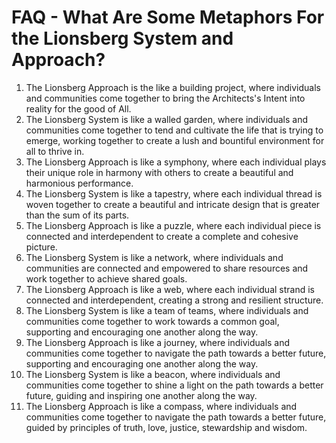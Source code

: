 # FAQ - What Are Some Metaphors For the Lionsberg System and Approach?

1. The Lionsberg Approach is the like a building project, where individuals and communities come together to bring the Architects's Intent into reality for the good of All. 
2. The Lionsberg System is like a walled garden, where individuals and communities come together to tend and cultivate the life that is trying to emerge, working together to create a lush and bountiful environment for all to thrive in.
3.  The Lionsberg Approach is like a symphony, where each individual plays their unique role in harmony with others to create a beautiful and harmonious performance.
4.  The Lionsberg System is like a tapestry, where each individual thread is woven together to create a beautiful and intricate design that is greater than the sum of its parts.
5.  The Lionsberg Approach is like a puzzle, where each individual piece is connected and interdependent to create a complete and cohesive picture.
6.  The Lionsberg System is like a network, where individuals and communities are connected and empowered to share resources and work together to achieve shared goals.
7.  The Lionsberg Approach is like a web, where each individual strand is connected and interdependent, creating a strong and resilient structure.
8.  The Lionsberg System is like a team of teams, where individuals and communities come together to work towards a common goal, supporting and encouraging one another along the way.
9.  The Lionsberg Approach is like a journey, where individuals and communities come together to navigate the path towards a better future, supporting and encouraging one another along the way.
10.  The Lionsberg System is like a beacon, where individuals and communities come together to shine a light on the path towards a better future, guiding and inspiring one another along the way.
11.  The Lionsberg Approach is like a compass, where individuals and communities come together to navigate the path towards a better future, guided by principles of truth, love, justice, stewardship and wisdom. 